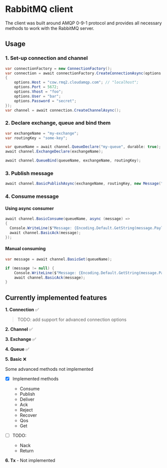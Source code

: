 # RabbitMQ client
The client was built around AMQP 0-9-1 protocol and provides all necessary methods to work with the RabbitMQ server.

## Usage
### 1. Set-up connection and channel
```c#
var connectionFactory = new ConnectionFactory();
var connection = await connectionFactory.CreateConnectionAsync(options =>
{
    options.Host = "cow.rmq2.cloudamqp.com"; // "localhost";
    options.Port = 5672;
    options.Vhost = "foo";
    options.User = "bar";
    options.Password = "secret";
});
var channel = await connection.CreateChannelAsync();
```
### 2. Declare exchange, queue and bind them
```c#
var exchangeName = "my-exchange";
var routingKey = "some-key";

var queueName = await channel.QueueDeclare("my-queue", durable: true);
await channel.ExchangeDeclare(exchangeName);

await channel.QueueBind(queueName, exchangeName, routingKey);
```
### 3. Publish message
```c#
await channel.BasicPublishAsync(exchangeName, routingKey, new Message("Hello from app!"u8.ToArray()));
```
### 4. Consume message
#### Using async consumer
```c#
await channel.BasicConsume(queueName, async (message) =>
{
  Console.WriteLine($"Message: {Encoding.Default.GetString(message.Payload.Content)}");
  await channel.BasicAck(message);
});
```
#### Manual consuming
```c#
var message = await channel.BasicGet(queueName);

if (message != null) {
    Console.WriteLine($"Message: {Encoding.Default.GetString(message.Payload.Content)}");
    await channel.BasicAck(message);
}
```

## Currently implemented features
**1. Connection** ✅
> TODO: add support for advanced connection options

**2. Channel** ✅

**3. Exchange** ✅

**4. Queue** ✅

**5. Basic** ❌

Some advanced methods not implemented
- [x] Implemented methods
  - Consume
  - Publish
  - Deliver
  - Ack
  - Reject
  - Recover
  - Qos
  - Get

- [ ] TODO:
  - Nack
  - Return

**6. Tx** - Not implemented


